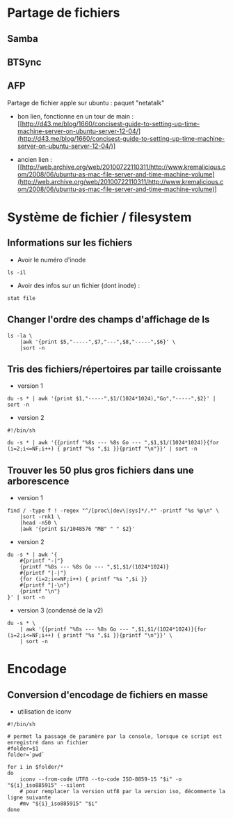 # Partage de fichiers

## Samba

## BTSync

## AFP

Partage de fichier apple sur ubuntu : paquet "netatalk"

* bon lien, fonctionne en un tour de main : [[http://d43.me/blog/1660/concisest-guide-to-setting-up-time-machine-server-on-ubuntu-server-12-04/](http://d43.me/blog/1660/concisest-guide-to-setting-up-time-machine-server-on-ubuntu-server-12-04/)]

* ancien lien : [[http://web.archive.org/web/20100722110311/http://www.kremalicious.com/2008/06/ubuntu-as-mac-file-server-and-time-machine-volume](http://web.archive.org/web/20100722110311/http://www.kremalicious.com/2008/06/ubuntu-as-mac-file-server-and-time-machine-volume)]

# Système de fichier / filesystem

## Informations sur les fichiers

* Avoir le numéro d'inode

~~~~ {.bash}
ls -il
~~~~

* Avoir des infos sur un fichier (dont inode) :

~~~~ {.bash}
stat file
~~~~

## Changer l'ordre des champs d'affichage de ls

~~~~ {.bash}
ls -la \
	|awk '{print $5,"-----",$7,"---",$8,"-----",$6}' \
	|sort -n
~~~~

## Tris des fichiers/répertoires par taille croissante

* version 1

~~~~ {.bash}
du -s * | awk '{print $1,"-----",$1/(1024*1024),"Go","-----",$2}' | sort -n
~~~~

* version 2

~~~~~{.bash}
#!/bin/sh

du -s * | awk '{{printf "%8s --- %8s Go --- ",$1,$1/(1024*1024)}{for (i=2;i<=NF;i++) { printf "%s ",$i }}{printf "\n"}}' | sort -n
~~~~~

## Trouver les 50 plus gros fichiers dans une arborescence

* version 1

~~~~ {.bash}
find / -type f ! -regex "^/[proc\|dev\|sys]*/.*" -printf "%s %p\n" \
	|sort -rnk1 \
	|head -n50 \
	|awk '{print $1/1048576 "MB" " " $2}'
~~~~

* version 2

~~~~ {.bash}
du -s * | awk '{
	#{printf "-|"}
	{printf "%8s --- %8s Go --- ",$1,$1/(1024*1024)}
	#{printf "|-|"}
	{for (i=2;i<=NF;i++) { printf "%s ",$i }}
	#{printf "|-\n"}
	{printf "\n"}
}' | sort -n
~~~~

* version 3 (condensé de la v2)

~~~~ {.bash}
du -s * \
	| awk '{{printf "%8s --- %8s Go --- ",$1,$1/(1024*1024)}{for (i=2;i<=NF;i++) { printf "%s ",$i }}{printf "\n"}}' \
	| sort -n
~~~~

# Encodage

## Conversion d'encodage de fichiers en masse

* utilisation de iconv

~~~~~{.bash}
#!/bin/sh

# permet la passage de paramère par la console, lorsque ce script est enregistré dans un fichier
#folder=$1
folder=`pwd`

for i in $folder/*
do
	iconv --from-code UTF8 --to-code ISO-8859-15 "$i" -o "${i}_iso885915" --silent
	# pour remplacer la version utf8 par la version iso, décommente la ligne suivante
	#mv "${i}_iso885915" "$i"
done
~~~~~
